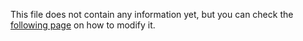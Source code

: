 This file does not contain any information yet, but you can check the
[following page](https://epfl-enac.github.io/limnc-flake-documentation/guides/updating_docs/) on how
to modify it. 
